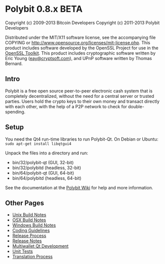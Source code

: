 Polybit 0.8.x BETA
====================

Copyright (c) 2009-2013 Bitcoin Developers
Copyright (c) 2011-2013 Polybit Developers

Distributed under the MIT/X11 software license, see the accompanying
file COPYING or http://www.opensource.org/licenses/mit-license.php.
This product includes software developed by the OpenSSL Project for use in the [OpenSSL Toolkit](http://www.openssl.org/). This product includes
cryptographic software written by Eric Young ([eay@cryptsoft.com](mailto:eay@cryptsoft.com)), and UPnP software written by Thomas Bernard.


Intro
---------------------
Polybit is a free open source peer-to-peer electronic cash system that is
completely decentralized, without the need for a central server or trusted
parties.  Users hold the crypto keys to their own money and transact directly
with each other, with the help of a P2P network to check for double-spending.


Setup
---------------------
You need the Qt4 run-time libraries to run Polybit-Qt. On Debian or Ubuntu:
	`sudo apt-get install libqtgui4`

Unpack the files into a directory and run:

- bin/32/polybit-qt (GUI, 32-bit)
- bin/32/polybitd (headless, 32-bit)
- bin/64/polybit-qt (GUI, 64-bit)
- bin/64/polybitd (headless, 64-bit)

See the documentation at the [Polybit Wiki](http://polybit.info)
for help and more information.


Other Pages
---------------------
- [Unix Build Notes](build-unix.md)
- [OSX Build Notes](build-osx.md)
- [Windows Build Notes](build-msw.md)
- [Coding Guidelines](coding.md)
- [Release Process](release-process.md)
- [Release Notes](release-notes.md)
- [Multiwallet Qt Development](multiwallet-qt.md)
- [Unit Tests](unit-tests.md)
- [Translation Process](translation_process.md)
